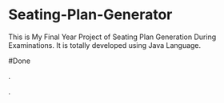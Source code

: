 # Seating-Plan-Generator

This is My Final Year Project of Seating Plan Generation During Examinations. It is totally developed using Java Language.


















































#Done










































































































.




































































































































































































































































































































































































































































































.






































